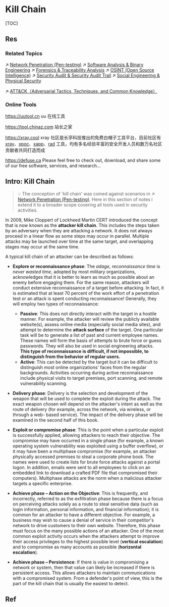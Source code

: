 # Kill Chain

[TOC]



## Res
### Related Topics
↗ [Network Penetration (Pen-testing)](../Application%20Security/💉%20Web%20Security/Network%20Penetration%20(Pen-testing)/Network%20Penetration%20(Pen-testing).md)
↗ [Software Analysis & Binary Engineering](../🏰%20Cybersecurity%20Basics%20&%20InfoSec/🍦%20Software%20Security/🪆%20Software%20Analysis%20&%20Binary%20Engineering/Software%20Analysis%20&%20Binary%20Engineering.md)
↗ [Forensics & Traceability Analysis](../⛈️%20Risk%20Management/🐺%20Risk%20Countermeasures%20&%20Security%20Control/Forensics%20&%20Traceability%20Analysis/Forensics%20&%20Traceability%20Analysis.md)
↗ [OSINT (Open Source Intelligence)](../⛈️%20Risk%20Management/🐗%20Cybersecurity%20Threats%20&%20Attacks/🛰️%20Cyber%20Threat%20Intelligence%20(CTI)%20&%20Reconnaissance/📌%20OSINT%20(Open%20Source%20Intelligence)/OSINT%20(Open%20Source%20Intelligence).md)
↗ [Security Audit & Security Audit Trail](../⛈️%20Risk%20Management/🐺%20Risk%20Countermeasures%20&%20Security%20Control/Security%20Audit%20&%20Security%20Audit%20Trail/Security%20Audit%20&%20Security%20Audit%20Trail.md)
↗ [Social Engineering & Physical Security](../⛈️%20Risk%20Management/🐗%20Cybersecurity%20Threats%20&%20Attacks/Social%20Engineering%20&%20Physical%20Security/Social%20Engineering%20&%20Physical%20Security.md)

↗ [ATT&CK（Adversarial Tactics, Techniques, and Common Knowledge）](../⛈️%20Risk%20Management/🐗%20Cybersecurity%20Threats%20&%20Attacks/🏕️%20Threat%20&%20Attack%20Models/ATT&CK（Adversarial%20Tactics,%20Techniques,%20and%20Common%20Knowledge）.md)


### Online Tools
https://uutool.cn
uu 在线工具

https://tool.chinaz.com
站长之家

https://xray.cool
xray 社区是长亭科技推出的免费白帽子工具平台，目前社区有[xray](https://stack.chaitin.com/tool/detail?id=1)、[xpoc](https://stack.chaitin.com/tool/detail?id=1036)、[xapp](https://stack.chaitin.com/tool/detail?id=1311)、[rad](https://stack.chaitin.com/tool/detail?id=2) 工具，均有多名经验丰富的安全开发人员和数万名社区贡献者共同打造而成

https://defuse.ca
Please feel free to check out, download, and share some of our free software, services, and research...



## Intro: Kill Chain
> 💡
> The conception of 'kill chain' was coined against scenarios in ↗ [Network Penetration (Pen-testing)](../Application%20Security/💉%20Web%20Security/Network%20Penetration%20(Pen-testing)/Network%20Penetration%20(Pen-testing).md). Here in this section of notes i extend it to a broader scope covering all tools used in security activities. 

In 2009, Mike Cloppert of Lockheed Martin CERT introduced the concept that is now known as the **attacker kill chain**. This includes the steps taken by an adversary when they are attacking a network. It does not always proceed in a linear flow as some steps may occur in parallel. Multiple attacks may be launched over time at the same target, and overlapping stages may occur at the same time.

A typical kill chain of an attacker can be described as follows:
- **Explore or reconnaissance phase**: The _adage, reconnaissance time_ is _never wasted time_, adopted by most military organizations, acknowledges that it is better to learn as much as possible about an enemy before engaging them. For the same reason, attackers will conduct extensive reconnaissance of a target before attacking. In fact, it is estimated that at least 70 percent of the work effort of a penetration test or an attack is spent conducting reconnaissance! Generally, they will employ two types of reconnaissance:
	- **Passive**: This does not directly interact with the target in a hostile manner. For example, the attacker will review the publicly available website(s), assess online media (especially social media sites), and attempt to determine the **attack surface** of the target. One particular task will be to generate a list of past and current employee names. These names will form the basis of attempts to brute force or guess passwords. They will also be used in social engineering attacks. **This type of reconnaissance is difficult, if not impossible, to distinguish from the behavior of regular users.**
	- **Active**: This can be detected by the target but it can be difficult to distinguish most online organizations' faces from the regular backgrounds. Activities occurring during active reconnaissance include physical visits to target premises, port scanning, and remote vulnerability scanning.

- **Delivery phase**: Delivery is the selection and development of the weapon that will be used to complete the exploit during the attack. The exact weapon chosen will depend on the attacker's intent as well as the route of delivery (for example, across the network, via wireless, or through a web- based service). The impact of the delivery phase will be examined in the second half of this book.

- **Exploit or compromise phase**: This is the point when a particular exploit is successfully applied, allowing attackers to reach their objective. The compromise may have occurred in a single phase (for example, a known operating system vulnerability was exploited using a buffer overflow), or it may have been a multiphase compromise (for example, an attacker physically accessed premises to steal a corporate phone book. The names were used to create lists for brute force attacks against a portal logon. In addition, emails were sent to all employees to click on an embedded link to download a crafted PDF file that compromised their computers). Multiphase attacks are the norm when a malicious attacker targets a specific enterprise.

- **Achieve phase – Action on the Objective**: This is frequently, and incorrectly, referred to as the exfiltration phase because there is a focus on perceiving attacks solely as a route to steal sensitive data (such as login information, personal information, and financial information); it is common for an attacker to have a different objective. For example, a business may wish to cause a denial of service in their competitor's network to drive customers to their own website. Therefore, this phase must focus on the many possible actions of an attacker. One of the most common exploit activity occurs when the attackers attempt to improve their access privileges to the highest possible level (**vertical escalation**) and to compromise as many accounts as possible (**horizontal escalation**).  

- **Achieve phase – Persistence**: If there is value in compromising a network or system, then that value can likely be increased if there is persistent access. This allows attackers to maintain communications with a compromised system. From a defender's point of view, this is the part of the kill chain that is usually the easiest to detect.



## Ref


